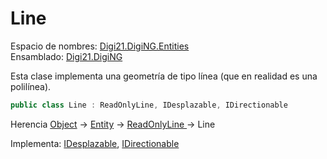 # Line

Espacio de nombres: [Digi21.DigiNG.Entities](./)  
Ensamblado: [Digi21.DigiNG](../)

Esta clase implementa una geometría de tipo línea \(que en realidad es una polilínea\).

```csharp
public class Line : ReadOnlyLine, IDesplazable, IDirectionable
```

Herencia [Object](https://docs.microsoft.com/en-us/dotnet/api/system.object?view=net-5.0) → [Entity](entity/) → [ReadOnlyLine ](readonlyline/)→ Line

Implementa: [IDesplazable](../digi21.math/idesplazable/), [IDirectionable](idirectionable/)

